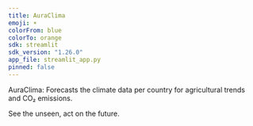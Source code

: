```yaml
---
title: AuraClima
emoji: ☀️
colorFrom: blue
colorTo: orange
sdk: streamlit
sdk_version: "1.26.0"
app_file: streamlit_app.py
pinned: false
---
```


AuraClima: Forecasts the climate data per country for agricultural trends and CO₂ emissions.

See the unseen, act on the future.
